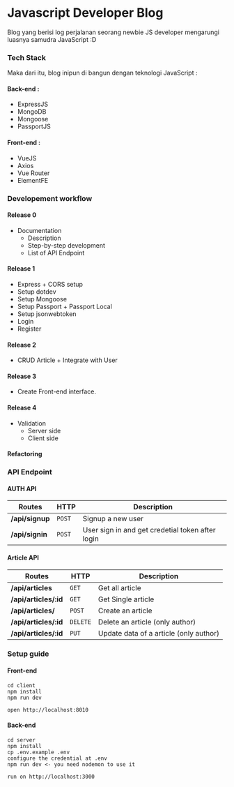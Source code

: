 # Javascript Developer Blog
Blog yang berisi log perjalanan seorang newbie JS developer mengarungi luasnya samudra JavaScript :D

### Tech Stack
Maka dari itu, blog inipun di bangun dengan teknologi JavaScript :

#### Back-end :
- ExpressJS
- MongoDB
- Mongoose
- PassportJS

#### Front-end :
- VueJS
- Axios
- Vue Router
- ElementFE

### Developement workflow

#### Release 0

- Documentation
  - Description
  - Step-by-step development
  - List of API Endpoint

#### Release 1

- Express + CORS setup
- Setup dotdev
- Setup Mongoose
- Setup Passport + Passport Local
- Setup jsonwebtoken
- Login
- Register

#### Release 2

- CRUD Article + Integrate with User

#### Release 3

- Create Front-end interface.

#### Release 4

- Validation
  - Server side
  - Client side

#### Refactoring

### API Endpoint

#### AUTH API

Routes | HTTP | Description
--- | --- | ---
**/api/signup** | `POST` | Signup a new user
**/api/signin** | `POST` | User sign in and get credetial token after login

#### Article API

Routes | HTTP | Description
--- | --- | ---
**/api/articles** | `GET` | Get all article
**/api/articles/:id** | `GET` | Get Single article
**/api/articles/** | `POST` | Create an article
**/api/articles/:id** | `DELETE` | Delete an article (only author)
**/api/articles/:id** | `PUT` | Update data of a article (only author)

### Setup guide

#### Front-end
```
cd client
npm install
npm run dev

open http://localhost:8010
```

#### Back-end
```
cd server
npm install
cp .env.example .env
configure the credential at .env
npm run dev <- you need nodemon to use it

run on http://localhost:3000
```
